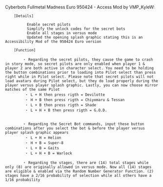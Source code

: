 Cyberbots Fullmetal Madness Euro 950424 - Access Mod by VMP_KyleW:

        [Details]

              Enable secret pilots
              Simplify the unlock codes for the secret bots
              Enable all stages in versus mode
              Updated the opening splash graphic stating this is an Accessibility Mod of the 950424 Euro version

        [Function]

            ・ Regarding the secret pilots, they cause the game to crash in story mode, so secret pilots are only enabled when player 1 & player 2 are both active in character select. You need to be holding the button combinations prior to loading into Pilot select than press right while in Pilot select. Please note that secret pilots will not load avatars during Pilot select, but they do load properly during the player versus player splash graphic. Lastly, you can now choose mirror matches of the same Pilot
             ・ L + H then press rigth = Devilotte
             ・ H + B then press rigth = Chiyomaru & Tessan
             ・ L + B then press rigth = Shade
             ・ L + H + B then press rigth = G.O.D.


            ・ Regarding the Secret Bot commands, input these button combinations after you select the bot & before the player versus player splash graphic appears
             ・ L + H = Helion
             ・ H + B = Super-8
             ・ L + B = Gaits
             ・ L + H + B = Warlock

            ・ Regarding the stages, there are (14) total stages while only (8) are originally allowed in versus mode. Now all (14) stages are eligible & enabled via the Random Number Generator Function. (2) stages have a 2/16 probability of selection while all others have a 1/16 probability
